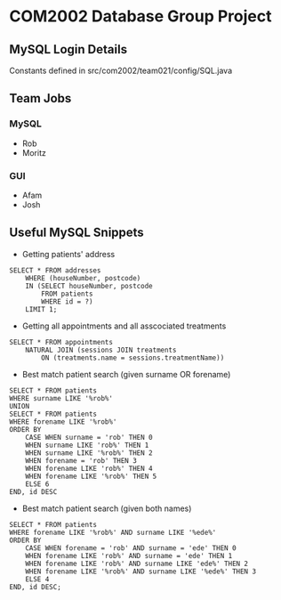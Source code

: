# COM2002 Database Group Project
## MySQL Login Details
Constants defined in src/com2002/team021/config/SQL.java

## Team Jobs

### MySQL
- Rob
- Moritz

### GUI
- Afam
- Josh

## Useful MySQL Snippets
- Getting patients' address
```
SELECT * FROM addresses
	WHERE (houseNumber, postcode)
	IN (SELECT houseNumber, postcode
		FROM patients
		WHERE id = ?)
	LIMIT 1;
```

- Getting all appointments and all asscociated treatments 
```
SELECT * FROM appointments
	NATURAL JOIN (sessions JOIN treatments
		ON (treatments.name = sessions.treatmentName))
```

- Best match patient search (given surname OR forename)
```
SELECT * FROM patients
WHERE surname LIKE '%rob%'
UNION
SELECT * FROM patients
WHERE forename LIKE '%rob%'
ORDER BY
	CASE WHEN surname = 'rob' THEN 0
	WHEN surname LIKE 'rob%' THEN 1
	WHEN surname LIKE '%rob%' THEN 2
	WHEN forename = 'rob' THEN 3
	WHEN forename LIKE 'rob%' THEN 4
	WHEN forename LIKE '%rob%' THEN 5
	ELSE 6
END, id DESC
```

- Best match patient search (given both names)
```
SELECT * FROM patients
WHERE forename LIKE '%rob%' AND surname LIKE '%ede%'
ORDER BY
	CASE WHEN forename = 'rob' AND surname = 'ede' THEN 0
	WHEN forename LIKE 'rob%' AND surname = 'ede' THEN 1
	WHEN forename LIKE 'rob%' AND surname LIKE 'ede%' THEN 2
	WHEN forename LIKE '%rob%' AND surname LIKE '%ede%' THEN 3
	ELSE 4
END, id DESC;
```
